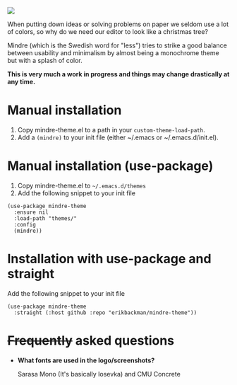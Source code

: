 ![](../assets/mindre-logo.png)

When putting down ideas or solving problems on paper we seldom use a lot of colors,
so why do we need our editor to look like a christmas tree?

Mindre (which is the Swedish word for "less") tries to strike a good balance between
usability and minimalism by almost being a monochrome theme but with a splash of color.

**This is very much a work in progress and things may change drastically at any time.**

# Manual installation
1. Copy mindre-theme.el to a path in your `custom-theme-load-path`.
2. Add a `(mindre)` to your init file (either ~/.emacs or ~/.emacs.d/init.el).

# Manual installation (use-package)
1. Copy mindre-theme.el to `~/.emacs.d/themes`
2. Add the following snippet to your init file

```elisp
(use-package mindre-theme
  :ensure nil
  :load-path "themes/"
  :config
  (mindre))
```

# Installation with use-package and straight
Add the following snippet to your init file

```elisp
(use-package mindre-theme
  :straight (:host github :repo "erikbackman/mindre-theme"))
```

# ~~Frequently~~ asked questions
- **What fonts are used in the logo/screenshots?**

  Sarasa Mono (It's basically Iosevka) and CMU Concrete
